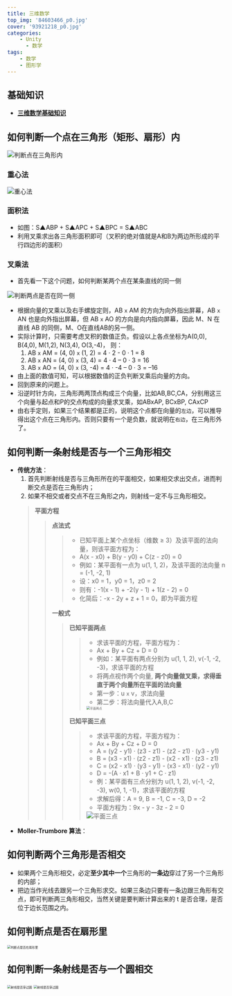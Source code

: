 ```yaml
---
title: 三维数学
top_img: '84603466_p0.jpg'
cover: '93921218_p0.jpg'
categories: 
    - Unity
      - 数学
tags: 
    - 数学
    - 图形学
---
```


## 基础知识

* **[三维数学基础知识](/Unity/Graphics/Fundamentals_Of_3D_Mathematics/)**

## 如何判断一个点在三角形（矩形、扇形）内

<img src="判断点在三角形内.png" alt="判断点在三角形内" style="zoom:100%;">

### 重心法

<img src="重心法.jpg" alt="重心法" style="zoom:100%;">

### 面积法

* 如图：S▲ABP + S▲APC + S▲BPC = S▲ABC
* 利用叉乘求出各三角形面积即可（叉积的绝对值就是A和B为两边所形成的平行四边形的面积）

### 叉乘法

* 首先看一下这个问题，如何判断某两个点在某条直线的同一侧

<img src="判断两点是否在同一侧.png" alt="判断两点是否在同一侧" style="zoom:100%;">

* 根据向量的叉乘以及右手螺旋定则，AB `x` AM 的方向为向外指出屏幕，AB `x` AN 也是向外指出屏幕，但 AB `x` AO 的方向是向内指向屏幕，因此 M、N 在直线 AB 的同侧，M、O在直线AB的另一侧。
* 实际计算时，只需要考虑叉积的数值正负。假设以上各点坐标为A(0,0), B(4,0), M(1,2), N(3,4), O(3,-4)， 则：
  1. AB `x` AM = (4, 0) `x` (1, 2) = 4 · 2 - 0 · 1 = 8
  2. AB `x` AN = (4, 0) `x` (3, 4) = 4 · 4 – 0 · 3 = 16
  3. AB `x` AO = (4, 0) `x` (3, -4) = 4 · -4 – 0 · 3 = –16
* 由上面的数值可知，可以根据数值的正负判断叉乘后向量的方向。
* 回到原来的问题上。
* 沿逆时针方向，三角形两两顶点构成三个向量，比如AB,BC,CA，分别用这三个向量与起点和P的交点构成的向量求叉乘，如ABxAP, BCxBP, CAxCP
* 由右手定则，如果三个结果都是正的，说明这个点都在向量的`左边`，可以推导得出这个点在三角形内。否则只要有一个是负数，就说明在`右边`，在三角形外了。

## 如何判断一条射线是否与一个三角形相交

* **传统方法**：
  1. 首先判断射线是否与三角形所在的平面相交，如果相交求出交点，进而判断交点是否在三角形内；
  2. 如果不相交或者交点不在三角形之内，则射线一定不与三角形相交。
  > **平面方程**
  >
  > > **点法式**
  > >
  > > > * 已知平面上某个点坐标（维数 ≥ 3）及该平面的法向量，则该平面方程为：
  > > > * A(x - x0) + B(y - y0) + C(z - z0) = 0
  > > > * 例如：某平面有一点为 u(1, 1, 2)，及该平面的法向量 n = (-1, -2, 1)
  > > > * 设：x0 = 1，y0 = 1，z0 = 2
  > > > * 则有：-1(x - 1) + -2(y - 1) + 1(z - 2) = 0
  > > > * 化简后：-x - 2y + z + 1 = 0，即为平面方程
  > >
  > > **一般式**
  > >
  > > > **已知平面两点**
  > > >
  > > > > * 求该平面的方程，平面方程为：
  > > > > * Ax + By + Cz + D = 0
  > > > > * 例如：某平面有两点分别为 u(1, 1, 2), v(-1, -2, -3)，求该平面的方程
  > > > > * 将两点视作两个向量, **两个向量做叉乘，求得垂直于两个向量所在平面的法向量**
  > > > > * 第一步：u `x` v，求法向量
  > > > > * 第二步：将法向量代入A,B,C
  > > > > <img src="平面两点.png" alt="平面两点" style="zoom:50%;">
  > > >
  > > > **已知平面三点**
  > > > > * 求该平面的方程，平面方程为：
  > > > > * Ax + By + Cz + D = 0
  > > > > * A = (y2 - y1) · (z3 - z1) - (z2 - z1) · (y3 - y1)
  > > > > * B = (x3 - x1) · (z2 - z1) - (x2 - x1) · (z3 - z1)
  > > > > * C = (x2 - x1) · (y3 - y1) - (x3 - x1) · (y2 - y1)
  > > > > * D = -(A · x1 + B · y1 + C · z1)
  > > > > * 例：某平面有三点分别为 u(1, 1, 2), v(-1, -2, -3), w(0, 1, -1)，求该平面的方程
  > > > > * 求解后得：A = 9, B = -1, C = -3, D = -2
  > > > > * 平面方程为：9x - y - 3z - 2 = 0
  > > > > <img src="平面三点.png" alt="平面三点" style="zoom:100%;">
* **Moller-Trumbore 算法**：

## 如何判断两个三角形是否相交

* 如果两个三角形相交，必定**至少其中一个**三角形的**一条边**穿过了另一个三角形的内部；
* 把边当作光线去跟另一个三角形求交。如果三条边只要有一条边跟三角形有交点，即可判断两三角形相交，当然关键是要判断计算出来的 t 是否合理，是否位于边长范围之内。

## 如何判断点是否在扇形里

<img src="判断点是否在扇形里.jpg" alt="判断点是否在扇形里" style="zoom:50%;">

## 如何判断一条射线是否与一个圆相交

<img src="射线是否穿过圆.jpg" alt="射线是否穿过圆" style="zoom:50%;">
<img src="射线是否穿过圆(2).jpg" alt="射线是否穿过圆" style="zoom:50%;">
